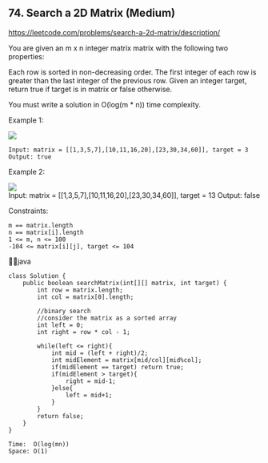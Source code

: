 ## 74. Search a 2D Matrix (Medium)
https://leetcode.com/problems/search-a-2d-matrix/description/

You are given an m x n integer matrix matrix with the following two properties:

Each row is sorted in non-decreasing order.
The first integer of each row is greater than the last integer of the previous row.
Given an integer target, return true if target is in matrix or false otherwise.

You must write a solution in O(log(m * n)) time complexity.

 

Example 1:
    
![](https://assets.leetcode.com/uploads/2020/10/05/mat.jpg)  

    Input: matrix = [[1,3,5,7],[10,11,16,20],[23,30,34,60]], target = 3
    Output: true
Example 2:
    
![](https://assets.leetcode.com/uploads/2020/10/05/mat2.jpg)    
    Input: matrix = [[1,3,5,7],[10,11,16,20],[23,30,34,60]], target = 13
    Output: false
     

Constraints:
    
    m == matrix.length
    n == matrix[i].length
    1 <= m, n <= 100
    -104 <= matrix[i][j], target <= 104

  
  🙇‍♂️java
  
    class Solution {
        public boolean searchMatrix(int[][] matrix, int target) {
            int row = matrix.length;
            int col = matrix[0].length;
    
            //binary search
            //consider the matrix as a sorted array
            int left = 0;
            int right = row * col - 1;
            
            while(left <= right){
                int mid = (left + right)/2;
                int midElement = matrix[mid/col][mid%col];
                if(midElement == target) return true;
                if(midElement > target){
                    right = mid-1;
                }else{
                    left = mid+1;
                }
            }
            return false;
        }
    }

    Time:  O(log(mn))
    Space: O(1)
